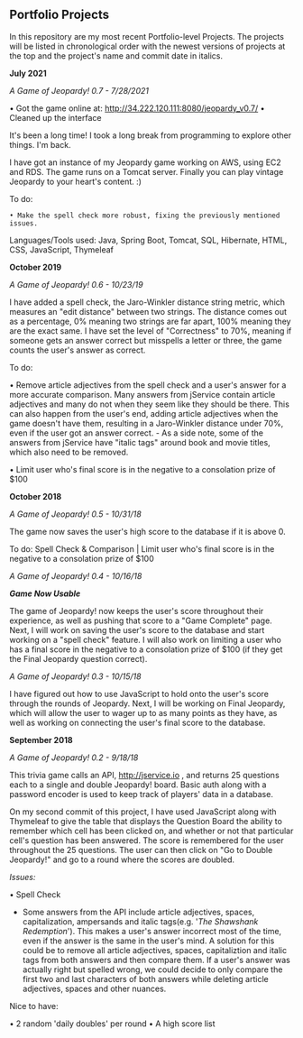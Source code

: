 ## Portfolio Projects

In this repository are my most recent Portfolio-level Projects. The projects will be listed in chronological order with the newest versions of projects at the top and the project's name and commit date in italics.

<b>July 2021</b>

<i>A Game of Jeopardy! 0.7 - 7/28/2021</i>

  • Got the game online at: http://34.222.120.111:8080/jeopardy_v0.7/
  • Cleaned up the interface
  
  It's been a long time! I took a long break from programming to explore other things. I'm back.

  I have got an instance of my Jeopardy game working on AWS, using EC2 and RDS. The game runs on a Tomcat server. Finally you can play vintage Jeopardy to your heart's content. :)

  To do:

    • Make the spell check more robust, fixing the previously mentioned issues.

  Languages/Tools used: Java, Spring Boot, Tomcat, SQL, Hibernate, HTML, CSS, JavaScript, Thymeleaf

<b>October 2019</b>

<i>A Game of Jeopardy! 0.6 - 10/23/19</i>

  I have added a spell check, the Jaro-Winkler distance string metric, which measures an "edit distance" between two strings. The distance comes out as a percentage, 0% meaning two strings are far apart, 100% meaning they are the exact same. I have set the level of "Correctness" to 70%, meaning if someone gets an answer correct but misspells a letter or three, the game counts the user's answer as correct.
  
  To do: 
    
  • Remove article adjectives from the spell check and a user's answer for a more accurate comparison. Many answers from jService contain article adjectives and many do not when they seem like they should be there. This can also happen from the user's end, adding article adjectives when the game doesn't have them, resulting in a Jaro-Winkler distance under 70%, even if the user got an answer correct.
      - As a side note, some of the answers from jService have "italic tags" around book and movie titles, which also need to be removed.
    
  • Limit user who's final score is in the negative to a consolation prize of $100

<b>October 2018</b>

<i>A Game of Jeopardy! 0.5 - 10/31/18</i>

  The game now saves the user's high score to the database if it is above 0. 

  To do: Spell Check & Comparison | Limit user who's final score is in the negative to a consolation prize of $100

<i>A Game of Jeopardy! 0.4 - 10/16/18</i>

<b><i>Game Now Usable</i></b>

  The game of Jeopardy! now keeps the user's score throughout their experience, as well as pushing that score to a "Game Complete" page. Next, I will work on saving the user's score to the database and start working on a "spell check" feature. I will also work on limiting a user who has a final score in the negative to a consolation prize of $100 (if they get the Final Jeopardy question correct).

<i>A Game of Jeopardy! 0.3 - 10/15/18</i>

  I have figured out how to use JavaScript to hold onto the user's score through the rounds of Jeopardy. Next, I will be working on Final Jeopardy, which will allow the user to wager up to as many points as they have, as well as working on connecting the user's final score to the database.

<b>September 2018</b>

<i>A Game of Jeopardy! 0.2 - 9/18/18</i>

  This trivia game calls an API, http://jservice.io , and returns 25 questions each to a single and double Jeopardy! board. Basic auth along with a password encoder is used to keep track of players' data in a database. 

  On my second commit of this project, I have used JavaScript along with Thymeleaf to give the table that displays the Question Board the ability to remember which cell has been clicked on, and whether or not that particular cell's question has been answered. The score is remembered for the user throughout the 25 questions. The user can then click on "Go to Double Jeopardy!" and go to a round where the scores are doubled.

<i>Issues:</i>

  • Spell Check
   - Some answers from the API include article adjectives, spaces, capitalization, ampersands and italic tags(e.g. '<i>The Shawshank Redemption</i>'). This makes a user's answer incorrect most of the time, even if the answer is the same in the user's mind. A solution for this could be to remove all article adjectives, spaces, capitaliztion and italic tags from both answers and then compare them. If a user's answer was actually right but spelled wrong, we could decide to only compare the first two and last characters of both answers while deleting article adjectives, spaces and other nuances.

  Nice to have:

  • 2 random 'daily doubles' per round 
  • A high score list
